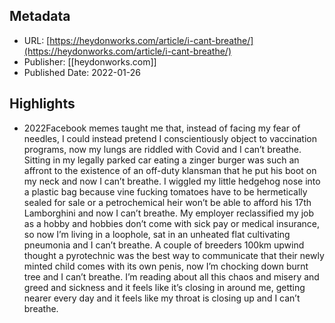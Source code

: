 ## Metadata
* URL: [https://heydonworks.com/article/i-cant-breathe/](https://heydonworks.com/article/i-cant-breathe/)
* Publisher: [[heydonworks.com]]
* Published Date: 2022-01-26

## Highlights
* 2022Facebook memes taught me that, instead of facing my fear of needles, I could instead pretend I conscientiously object to vaccination programs, now my lungs are riddled with Covid and I can’t breathe. Sitting in my legally parked car eating a zinger burger was such an affront to the existence of an off-duty klansman that he put his boot on my neck and now I can’t breathe. I wiggled my little hedgehog nose into a plastic bag because vine fucking tomatoes have to be hermetically sealed for sale or a petrochemical heir won’t be able to afford his 17th Lamborghini and now I can’t breathe. My employer reclassified my job as a hobby and hobbies don’t come with sick pay or medical insurance, so now I’m living in a loophole, sat in an unheated flat cultivating pneumonia and I can’t breathe. A couple of breeders 100km upwind thought a pyrotechnic was the best way to communicate that their newly minted child comes with its own penis, now I’m chocking down burnt tree and I can’t breathe. I’m reading about all this chaos and misery and greed and sickness and it feels like it’s closing in around me, getting nearer every day and it feels like my throat is closing up and I can’t breathe.